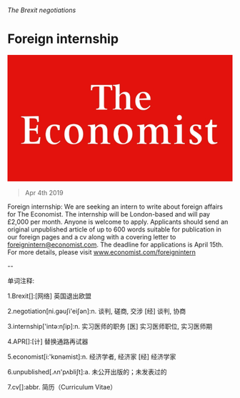 ###### The Brexit negotiations

# Foreign internship 

![image](images/20180224_WOP001_8.jpg) 

> Apr 4th 2019 

Foreign internship: We are seeking an intern to write about foreign affairs for The Economist. The internship will be London-based and will pay £2,000 per month. Anyone is welcome to apply. Applicants should send an original unpublished article of up to 600 words suitable for publication in our foreign pages and a cv along with a covering letter to foreignintern@economist.com. The deadline for applications is April 15th. For more details, please visit www.economist.com/foreignintern 

-- 

 单词注释:

1.Brexit[]:[网络] 英国退出欧盟 

2.negotiation[ni.gәuʃi'eiʃәn]:n. 谈判, 磋商, 交涉 [经] 谈判, 协商 

3.internship['intә:nʃip]:n. 实习医师的职务 [医] 实习医师职位, 实习医师期 

4.APR[]:[计] 替换通路再试器 

5.economist[i:'kɒnәmist]:n. 经济学者, 经济家 [经] 经济学家 

6.unpublished[.ʌn'pʌbliʃt]:a. 未公开出版的；未发表过的 

7.cv[]:abbr. 简历（Curriculum Vitae） 

